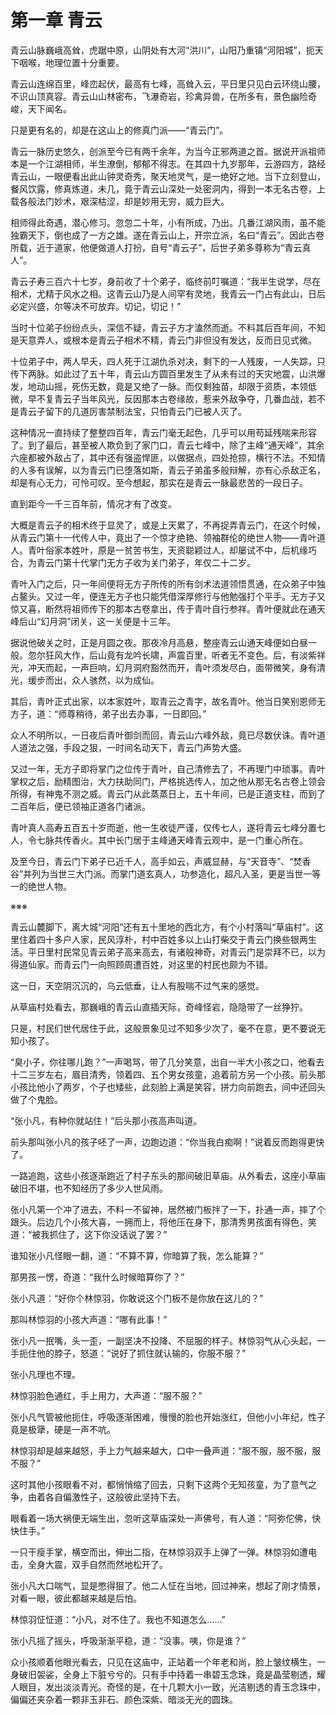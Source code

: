 # 第一章 青云


青云山脉巍峨高耸，虎踞中原，山阴处有大河“洪川”，山阳乃重镇“河阳城”，扼天下咽喉，地理位置十分重要。

青云山连绵百里，峰峦起伏，最高有七峰，高耸入云，平日里只见白云环绕山腰，不识山顶真容。青云山山林密布，飞瀑奇岩，珍禽异兽，在所多有，景色幽险奇峻，天下闻名。

只是更有名的，却是在这山上的修真门派——“青云门”。

青云一脉历史悠久，创派至今已有两千余年，为当今正邪两道之首。据说开派祖师本是一个江湖相师，半生潦倒，郁郁不得志。在其四十九岁那年，云游四方，路经青云山，一眼便看出此山钟灵奇秀，聚天地灵气，是一绝好之地。当下立刻登山，餐风饮露，修真炼道，未几，竟于青云山深处一处密洞内，得到一本无名古卷，上载各般法门妙术，艰深枯涩，却是妙用无穷，威力巨大。

相师得此奇遇，潜心修习。忽忽二十年，小有所成，乃出。几番江湖风雨，虽不能独霸天下，倒也成了一方之雄。遂在青云山上，开宗立派，名曰“青云”。因此古卷所载，近于道家，他便做道人打扮，自号“青云子”，后世子弟多尊称为“青云真人”。

青云子寿三百六十七岁，身前收了十个弟子，临终前叮嘱道：“我半生说学，尽在相术，尤精于风水之相。这青云山乃是人间罕有灵地，我青云一门占有此山，日后必定兴盛，尔等决不可放弃。切记，切记！”

当时十位弟子纷纷点头，深信不疑，青云子方才溘然而逝。不料其后百年间，不知是天意弄人，或根本是青云子相术不精，青云门非但没有发达，反而日见式微。

十位弟子中，两人早夭，四人死于江湖仇杀对决，剩下的一人残废，一人失踪，只传下两脉。如此过了五十年，青云山方圆百里发生了从未有过的天灾地震，山洪爆发，地动山摇，死伤无数，竟是又绝了一脉。而仅剩独苗，却限于资质，本领低微，早不复青云子当年风光，反因那本古卷缘故，惹来外敌争夺，几番血战，若不是青云子留下的几道厉害禁制法宝，只怕青云门已被人灭了。

这种情况一直持续了整整四百年，青云门毫无起色，几乎可以用苟延残喘来形容了。到了最后，甚至被人欺负到了家门口，青云七峰中，除了主峰“通天峰”，其余六座都被外敌占了，其中还有强盗悍匪，以做据点，四处抢掠，横行不法。不知情的人多有误解，以为青云门已堕落如斯，青云子弟虽多般辩解，亦有心杀敌正名，却是有心无力，可怜可叹。至今想起，那实在是青云一脉最悲苦的一段日子。

直到距今一千三百年前，情况才有了改变。

大概是青云子的相术终于显灵了，或是上天累了，不再捉弄青云门，在这个时候，从青云门第十一代传人中，竟出了一个惊才绝艳、领袖群伦的绝世人物——青叶道人。青叶俗家本姓叶，原是一贫苦书生，天资聪颖过人，却屡试不中，后机缘巧合，为青云门第十代掌门无方子收为关门弟子，年仅二十二岁。

青叶入门之后，只一年间便将无方子所传的所有剑术法道领悟贯通，在众弟子中独占鳌头。又过一年，便连无方子也只能凭借深厚修行与他勉强打个平手。无方子又惊又喜，断然将祖师传下的那本古卷拿出，传于青叶自行参祥。青叶便就此在通天峰后山“幻月洞”闭关，这一关便是十三年。

据说他破关之时，正是月圆之夜。那夜冷月高悬，整座青云山通天峰便如白昼一般。忽尔狂风大作，后山竟有龙吟长啸，声震百里，听者无不变色。后，有淡紫祥光，冲天而起，一声巨响，幻月洞府豁然而开，青叶须发尽白，面带微笑，身有清光，缓步而出，众人骇然，以为成仙。

其后，青叶正式出家，以本家姓叶，取青云之青字，故名青叶。他当日笑别恩师无方子，道：“师尊稍待，弟子出去办事，一日即回。”

众人不明所以，一日夜后青叶御剑而回，青云山六峰外敌，竟已尽数伏诛。青叶道人道法之强，手段之狠，一时间名动天下，青云门声势大盛。

又过一年，无方子即将掌门之位传于青叶，自己清修去了，不再理门中琐事。青叶掌权之后，励精图治，大力扶助同门，严格挑选传人，加之他从那无名古卷上领会所得，有神鬼不测之威。青云门从此蒸蒸日上，五十年间，已是正道支柱，而到了二百年后，便已领袖正道各门诸派。

青叶真人高寿五百五十岁而逝，他一生收徒严谨，仅传七人，遂将青云七峰分置七人，令七脉共传香火。其中长门居于主峰通天峰青云观中，是一门重心所在。

及至今日，青云门下弟子已近千人，高手如云，声威显赫，与“天音寺”、“焚香谷”并列为当世三大门派。而掌门道玄真人，功参造化，超凡入圣，更是当世一等一的绝世人物。

※※※

青云山麓脚下，离大城“河阳”还有五十里地的西北方，有个小村落叫“草庙村”。这里住着四十多户人家，民风淳朴，村中百姓多以上山打柴交于青云门换些银两生活。平日里村民常见青云弟子高来高去，有诸般神奇，对青云门是崇拜不已，以为得道仙家。而青云门一向照顾周遭百姓，对这里的村民也颇为不错。

这一日，天空阴沉沉的，乌云低垂，让人有股喘不过气来的感觉。

从草庙村处看去，那巍峨的青云山直插天际，奇峰怪岩，隐隐带了一丝狰狞。

只是，村民们世代居住于此，这般景象见过不知多少次了，毫不在意，更不要说无知小孩了。

“臭小子，你往哪儿跑？”一声喝骂，带了几分笑意，出自一半大小孩之口，他看去十二三岁左右，眉目清秀，领着四、五个男女孩童，追着前方另一个小孩。前头那小孩比他小了两岁，个子也矮些，此刻脸上满是笑容，拼力向前跑去，间中还回头做了个鬼脸。

“张小凡，有种你就站住！”后头那小孩高声叫道。

前头那叫张小凡的孩子呸了一声，边跑边道：“你当我白痴啊！”说着反而跑得更快了。

一路追跑，这些小孩逐渐跑近了村子东头的那间破旧草庙。从外看去，这座小草庙破旧不堪，也不知经历了多少人世风雨。

张小凡第一个冲了进去，不料一不留神，居然被门板拌了一下，扑通一声，摔了个跟头。后边几个小孩大喜，一拥而上，将他压在身下，那清秀男孩面有得色，笑道：“被我抓住了，这下你没话说了罢？”

谁知张小凡怪眼一翻，道：“不算不算，你暗算了我，怎么能算？”

那男孩一愣，奇道：“我什么时候暗算你了？”

张小凡道：“好你个林惊羽，你敢说这个门板不是你放在这儿的？”

那叫林惊羽的小孩大声道：“哪有此事！”

张小凡一抿嘴，头一歪，一副坚决不投降、不屈服的样子。林惊羽气从心头起，一手扼住他的脖子，怒道：“说好了抓住就认输的，你服不服？”

张小凡理也不理。

林惊羽脸色通红，手上用力，大声道：“服不服？”

张小凡气管被他扼住，呼吸逐渐困难，慢慢的脸也开始涨红，但他小小年纪，性子竟是极犟，硬是一声不吭。

林惊羽却是越来越怒，手上力气越来越大，口中一叠声道：“服不服，服不服，服不服？”

这时其他小孩眼看不对，都悄悄缩了回去，只剩下这两个无知孩童，为了意气之争，由着各自偏激性子，这般彼此坚持下去。

眼看着一场大祸便无端生出，忽听这草庙深处一声佛号，有人道：“阿弥佗佛，快快住手。”

一只干瘦手掌，横空而出，伸出二指，在林惊羽双手上弹了一弹。林惊羽如遭电击，全身大震，双手自然而然地松开了。

张小凡大口喘气，显是憋得狠了。他二人怔在当地，回过神来，想起了刚才情景，对看一眼，彼此都越来越是后怕。

林惊羽怔怔道：“小凡，对不住了。我也不知道怎么……”

张小凡摇了摇头，呼吸渐渐平稳，道：“没事。咦，你是谁？”

众小孩顺着他眼光看去，只见在这庙中，正站着一个年老和尚，脸上皱纹横生，一身破旧袈裟，全身上下脏兮兮的。只有手中持着一串碧玉念珠，竟是晶莹剔透，耀人眼目，发出淡淡青光。奇怪的是，在十几颗大小一致，光洁剔透的青玉念珠中，偏偏还夹杂着一颗非玉非石、颜色深紫、暗淡无光的圆珠。





